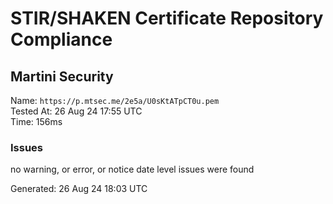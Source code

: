 # STIR/SHAKEN Certificate Repository Compliance

## Martini Security

Name: `https://p.mtsec.me/2e5a/U0sKtATpCT0u.pem`\
Tested At: 26 Aug 24 17:55 UTC\
Time: 156ms

### Issues

no warning, or error, or notice date level issues were found

Generated: 26 Aug 24 18:03 UTC